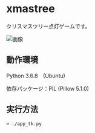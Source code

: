 # xmastree

クリスマスツリー点灯ゲームです。

![画像](https://raw.githubusercontent.com/wiki/bluejenga/xmastree/image/xmastree.gif)

## 動作環境

Python 3.6.8　(Ubuntu)

依存パッケージ：PIL (Pillow 5.1.0)

## 実行方法

```
> ./app_tk.py
```
